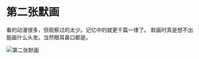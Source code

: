# 第二张默画
看的动漫很多，但观察过的太少。记忆中的就更千篇一律了。
默画时真是想不出能画什么头发。当然眼耳鼻口都是。

 ![第二张默画](http://i.imgur.com/sDGFD0T.jpg)


